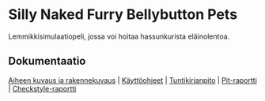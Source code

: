 # Silly Naked Furry Bellybutton Pets

Lemmikkisimulaatiopeli, jossa voi hoitaa hassunkurista eläinolentoa. 

## Dokumentaatio
[Aiheen kuvaus ja rakennekuvaus](dokumentaatio/aiheenKuvausJaRakenne.md) | 
[Käyttöohjeet](dokumentaatio/kayttoohjeet.md) |
[Tuntikirjanpito](dokumentaatio/tuntikirjanpito.md) | 
[Pit-raportti](https://htmlpreview.github.io/?https://github.com/Enzine/SillyNakedFurryBellybuttonPets/blob/master/dokumentaatio/pit/201605061925/index.html) | 
[Checkstyle-raportti](https://htmlpreview.github.io/?https://github.com/Enzine/SillyNakedFurryBellybuttonPets/blob/master/dokumentaatio/site/checkstyle.html)
